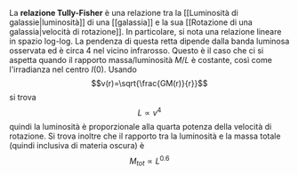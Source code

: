 La **relazione Tully-Fisher** è una relazione tra la [[Luminosità di galassie|luminosità]] di una [[galassia]] e la sua [[Rotazione di una galassia|velocità di rotazione]]. In particolare, si nota una relazione lineare in spazio log-log. La pendenza di questa retta dipende dalla banda luminosa osservata ed è circa 4 nel vicino infrarosso. Questo è il caso che ci si aspetta quando il rapporto massa/luminosità $M/L$ è costante, così come l'irradianza nel centro $I(0)$. Usando
$$v(r)=\sqrt{\frac{GM(r)}{r}}$$
si trova
$$L\propto v^{4}$$
quindi la luminosità è proporzionale alla quarta potenza della velocità di rotazione. Si trova inoltre che il rapporto tra la luminosità e la massa totale (quindi inclusiva di materia oscura) è
$$M_{tot}\propto L^{0.6}$$
